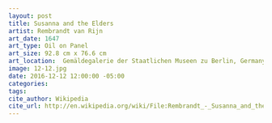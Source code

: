```yaml
---
layout: post
title: Susanna and the Elders
artist: Rembrandt van Rijn
art_date: 1647
art_type: Oil on Panel
art_size: 92.8 cm x 76.6 cm
art_location:  Gemäldegalerie der Staatlichen Museen zu Berlin, Germany
image: 12-12.jpg
date: 2016-12-12 12:00:00 -05:00
categories:
tags:
cite_author: Wikipedia
cite_url: http://en.wikipedia.org/wiki/File:Rembrandt_-_Susanna_and_the_Elders_-_WGA19104.jpg
---
```

